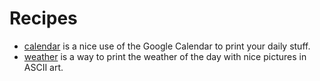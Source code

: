 # Recipes

- [calendar](calendar) is a nice use of the Google Calendar to print your daily stuff.
- [weather](weather) is a way to print the weather of the day with nice pictures in ASCII art.
